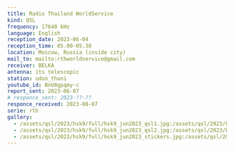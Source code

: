 ```yaml
---
title: Radio Thailand WorldService
kind: QSL
frequency: 17640 kHz
language: English
reception_date: 2023-06-04
reception_time: 05.00-05.30
location: Moscow, Russia (inside city)
mail_to: mailto:rthworldservice@gmail.com
receiver: BELKA
antenna: its telescopic
station: udon_thani
youtube_id: BnU8gpqmy-c
report_sent: 2023-06-07
# responce_sent: 2023-??-??
responce_received: 2023-08-07
serie: rth
gallery:
  - /assets/qsl/2023/hsk9/full/hsk9_jun2023_qsl1.jpg:/assets/qsl/2023/hsk9/small/hsk9_jun2023_qsl1.jpg
  - /assets/qsl/2023/hsk9/full/hsk9_jun2023_qsl2.jpg:/assets/qsl/2023/hsk9/small/hsk9_jun2023_qsl2.jpg
  - /assets/qsl/2023/hsk9/full/hsk9_jun2023_stickers.jpg:/assets/qsl/2023/hsk9/small/hsk9_jun2023_stickers.jpg
---
```


